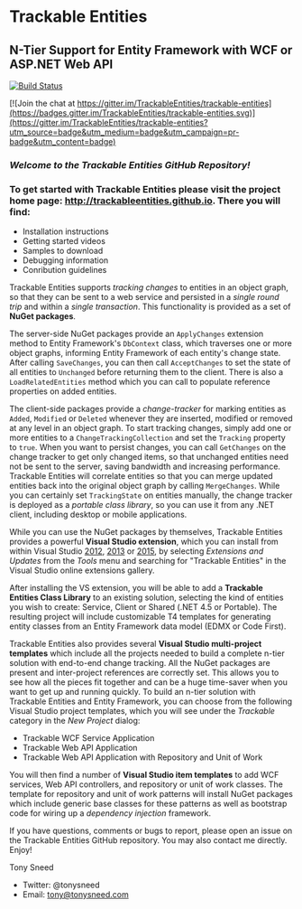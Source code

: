 # **Trackable Entities**
## N-Tier Support for Entity Framework with WCF or ASP.NET Web API

[![Build Status](https://www.myget.org/BuildSource/Badge/trackable-entities-ci?identifier=3e829f78-43c0-48e7-804b-a1381797fbc3)](https://www.myget.org/)

[![Join the chat at https://gitter.im/TrackableEntities/trackable-entities](https://badges.gitter.im/TrackableEntities/trackable-entities.svg)](https://gitter.im/TrackableEntities/trackable-entities?utm_source=badge&utm_medium=badge&utm_campaign=pr-badge&utm_content=badge)

### *Welcome to the Trackable Entities GitHub Repository!*

### To get started with Trackable Entities please visit the project home page: http://trackableentities.github.io. There you will find:
- Installation instructions
- Getting started videos
- Samples to download
- Debugging information
- Conribution guidelines

Trackable Entities supports *tracking changes* to entities in an object graph, so that they can be sent to a web service and persisted in a *single round trip* and within a *single transaction*.  This functionality is provided as a set of **NuGet packages**.

The server-side NuGet packages provide an `ApplyChanges` extension method to Entity Framework's `DbContext` class, which traverses one or more object graphs, informing Entity Framework of each entity's change state.  After calling `SaveChanges`, you can then call `AcceptChanges` to set the state of all entities to `Unchanged` before returning them to the client.  There is also a `LoadRelatedEntities` method which you can call to populate reference properties on added entities.

The client-side packages provide a *change-tracker* for marking entities as `Added`, `Modified` or `Deleted` whenever they are inserted, modified or removed at any level in an object graph.  To start tracking changes, simply add one or more entities to a `ChangeTrackingCollection` and set the `Tracking` property to `true`.  When you want to persist changes, you can call `GetChanges` on the change tracker to get only changed items, so that unchanged entities need not be sent to the server, saving bandwidth and increasing performance.  Trackable Entities will correlate entities so that you can merge updated entities back into the original object graph by calling `MergeChanges`.  While you can certainly set `TrackingState` on entities manually, the change tracker is deployed as a *portable class library*, so you can use it from any .NET client, including desktop or mobile applications.

While you can use the NuGet packages by themselves, Trackable Entities provides a powerful **Visual Studio extension**, which you can install from within Visual Studio [2012](https://visualstudiogallery.msdn.microsoft.com/e6754f27-894d-45c4-833c-57aaa3288a31), [2013](http://visualstudiogallery.msdn.microsoft.com/74e6d323-c827-48be-90da-703a9fa8f530) or [2015](https://visualstudiogallery.msdn.microsoft.com/1815bc2c-e2ee-4df7-866f-fb8c45987515), by selecting *Extensions and Updates* from the *Tools* menu and searching for "Trackable Entities" in the Visual Studio online extensions gallery.

After installing the VS extension, you will be able to add a **Trackable Entities Class Library** to an existing solution, selecting the kind of entities you wish to create: Service, Client or Shared (.NET 4.5 or Portable). The resulting project will include customizable T4 templates for generating entity classes from an Entity Framework data model (EDMX or Code First).

Trackable Entities also provides several **Visual Studio multi-project templates** which include all the projects needed to build a complete n-tier solution with end-to-end change tracking.  All the NuGet packages are present and inter-project references are correctly set.  This allows you to see how all the pieces fit together and can be a huge time-saver when you want to get up and running quickly. To build an n-tier solution with Trackable Entities and Entity Framework, you can choose from the following Visual Studio project templates, which you will see under the *Trackable* category in the *New Project* dialog:

- Trackable WCF Service Application
- Trackable Web API Application
- Trackable Web API Application with Repository and Unit of Work

You will then find a number of **Visual Studio item templates** to add WCF services, Web API controllers, and repository or unit of work classes.  The template for repository and unit of work patterns will install NuGet packages which include generic base classes for these patterns as well as bootstrap code for wiring up a *dependency injection* framework.

If you have questions, comments or bugs to report, please open an issue on the Trackable Entities GitHub repository.  You may also contact me directly.  Enjoy!

Tony Sneed
- Twitter: @tonysneed
- Email: tony@tonysneed.com
